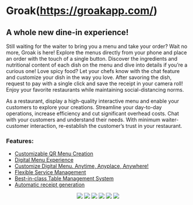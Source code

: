 # Groak(<a href="https://groakapp.com/" target="_blank">https://groakapp.com/</a>)
## A whole new dine-in experience! ##

Still waiting for the waiter to bring you a menu and take your order? Wait no more, Groak is here! Explore the menus directly from your phone and place an order with the touch of a single button. Discover the ingredients and nutritional content of each dish on the menu and dive into details if you’re a curious one! Love spicy food? Let your chefs know with the chat feature and customize your dish in the way you love. After savoring the dish, request to pay with a single click and save the receipt in your camera roll! Enjoy your favorite restaurants while maintaining social-distancing norms.

As a restaurant, display a high-quality interactive menu and enable your customers to explore your creations. Streamline your day-to-day operations, increase efficiency and cut significant overhead costs. Chat with your customers and understand their needs. With minimum waiter-customer interaction, re-establish the customer’s trust in your restaurant.

### Features: ###
* <a href="https://groakapp.com/static/media/computer_1.8e7d30bf.png" target="_blank">Customizable QR Menu Creation</a>
* <a href="https://groakapp.com/static/media/phone_3_1.96b12ca2.png" target="_blank">Digital Menu Experience</a>
* <a href="https://groakapp.com/static/media/computer_4_1.60619db1.png" target="_blank">Customize Digital Menu. Anytime, Anyplace, Anywhere!</a>
* <a href="https://groakapp.com/static/media/computer_3_1.a2c7ba1f.png" target="_blank">Flexible Service Management</a>
* <a href="https://groakapp.com/static/media/computer_2_1.90b9cbe2.png" target="_blank">Best-in-class Table Management System</a>
* <a href="https://groakapp.com/static/media/phone_2_1.1330855c.png" target="_blank">Automatic receipt generation</a>

<p align="center">
  <img src="https://groakapp.com/static/media/computer_1.8e7d30bf.png">
  <img src="https://groakapp.com/static/media/phone_3_1.96b12ca2.png">
  <img src="https://groakapp.com/static/media/computer_4_1.60619db1.png">
  <img src="https://groakapp.com/static/media/computer_3_1.a2c7ba1f.png">
  <img src="https://groakapp.com/static/media/computer_2_1.90b9cbe2.png">
  <img src="https://groakapp.com/static/media/phone_2_1.1330855c.png">
</p>
